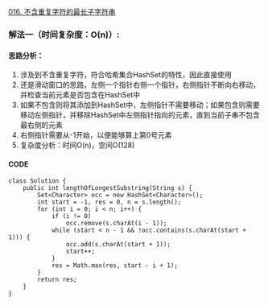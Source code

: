[016. 不含重复字符的最长子字符串](https://leetcode.cn/problems/wtcaE1/)
### 解法一（时间复杂度：O(n)）:
#### 思路分析：
1. 涉及到不含重复字符，符合哈希集合HashSet的特性，因此直接使用
2. 还是滑动窗口的思路，左侧一个指针右侧一个指针，右侧指针不断向右移动，并检查当前元素是否包含在HashSet中
3. 如果不包含则将其添加到HashSet中，左侧指针不需要移动；如果包含则需要移动左侧指针，并移除HashSet中左侧指针指向的元素，直到当前子串不包含最右侧的元素
4. 右侧指针需要从-1开始，以便能够算上第0号元素
5. 复杂度分析：时间O(n)，空间O(128)
#### CODE
```
class Solution {
    public int lengthOfLongestSubstring(String s) {
        Set<Character> occ = new HashSet<Character>();
        int start = -1, res = 0, n = s.length();
        for (int i = 0; i < n; i++) {
            if (i != 0)
                occ.remove(s.charAt(i - 1));
            while (start < n - 1 && !occ.contains(s.charAt(start + 1))) {
                occ.add(s.charAt(start + 1));
                start++;
            }
            res = Math.max(res, start - i + 1);
        }
        return res;
    }
}
```
